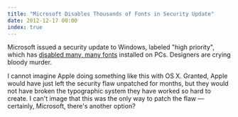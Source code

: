 ```yaml
---
title: "Microsoft Disables Thousands of Fonts in Security Update"
date: 2012-12-17 00:00
index: true
---
```


Microsoft issued a security update to Windows, labeled "high priority", which has [disabled many, many fonts](http://www.theregister.co.uk/2012/12/17/windows_security_update_kills_fonts/) installed on PCs. Designers are crying bloody murder.

I cannot imagine Apple doing something like this with OS X. Granted, Apple would have just left the security flaw unpatched for months, but they would not have broken the typographic system they have worked so hard to create. I can't image that this was the only way to patch the flaw — certainly, Microsoft, there's another option?

<!-- more -->

